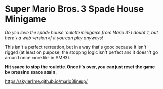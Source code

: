 # Super Mario Bros. 3 Spade House Minigame

*Do you love the spade house roulette minigame from Mario 3? I doubt it, but here's a web version of it you can play anyways!*

This isn't a perfect recreation, but in a way that's good because it isn't rigged (at least on purpose, the stopping logic isn't perfect and it doesn't go around once more like in SMB3).

**Hit space to stop the roulette. Once it's over, you can just reset the game by pressing space again.**

https://skylerlime.github.io/mario3lineup/
